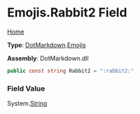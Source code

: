 # Emojis\.Rabbit2 Field

[Home](../../../README.md)

**Type**: [DotMarkdown](../../README.md)\.[Emojis](../README.md)

**Assembly**: DotMarkdown\.dll

```csharp
public const string Rabbit2 = ":rabbit2:"
```

### Field Value

System\.[String](https://docs.microsoft.com/en-us/dotnet/api/system.string)